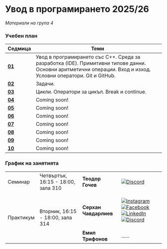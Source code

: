 # Увод в програмирането 2025/26

_Материали на група 4_

### Учебен план

| Седмица                                                                                                 | Теми                                                                                                                                                            |
| ------------------------------------------------------------------------------------------------------- | --------------------------------------------------------------------------------------------------------------------------------------------------------------- |
| **[01](https://github.com/darimachine/Introduction-To-Programming-FMI-2025-26/tree/main/Week%2001)** | Увод в програмирането със C++. Среда за разработка (IDE). Примитивни типове данни. Основни аритметични операции. Вход и изход. Условни оператори. Git и GitHub. |
| **[02](https://github.com/darimachine/Introduction-To-Programming-FMI-2025-26/tree/main/Week%2002)** | Задачи.|
| **[03](https://github.com/darimachine/Introduction-To-Programming-FMI-2025-26/tree/main/Week%2003)** | Цикли. Оператори за цикъл. Break и continue.|
| **[04]()** |Coming soon!                                                                                                        |
| **[05]()** |Coming soon!                                                                |
| **[06]()** | Coming soon!                                                                                                  |
| **[07]()** | Coming soon!                                                                                                                       |
| **[08]()** | Coming soon!                                                                                                                             |
| **[09]()** | Coming soon!                                                                                                                   |
| **[10]()** | Coming soon!                                                                                                                           |

### График на занятията

<table style="width:100%;" >
  <tr>
    <td>Семинар</td>
    <td>Четвъртък, 16:15 - 18:00, зала 310</td>
    <td style="font-weight: bold">Теодор Гочев</td>
    <td>
  
  [![Discord](https://img.shields.io/badge/telinc1-5865f2?style=for-the-badge&logo=discord&logoColor=white)]()
  
</td>
  </tr>
  <tr>
    <td rowspan="2">Практикум</td>
    <td rowspan="2">Вторник, 16:15 - 18:00, зала 314</td>
    <td style="font-weight: bold">Серхан Чавдарлиев</td>
    <td>
  
  [![Instagram](https://img.shields.io/badge/serhan_cavdarliev-DD2A7B?style=for-the-badge&logo=instagram&logoColor=FEDA77)](https://www.instagram.com/serhan_cavdarliev/)
  [![Facebook](https://img.shields.io/badge/Serhan%20Chavdarliev-1877f2?style=for-the-badge&logo=facebook&logoColor=WHITE)](https://www.facebook.com/serhan.cavdarliev)
  [![LinkedIn](https://img.shields.io/badge/LinkedIn-0077b5?style=for-the-badge&logo=linkedin&logoColor=WHITE)](https://www.linkedin.com/in/serhan-chavdarliev-055a97211/)
  [![Discord](https://img.shields.io/badge/uchihadari-5865f2?style=for-the-badge&logo=discord&logoColor=white)]()
  
</td>
  </tr>
  <tr>
    <td style="font-weight: bold">Емил Трифонов</td>
    <td>......</td>
  </tr>
</table>
